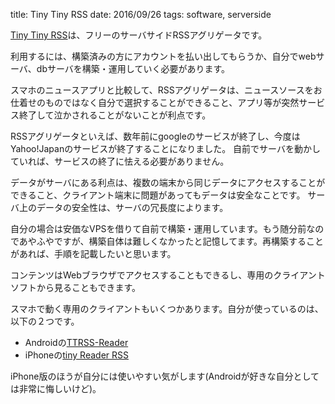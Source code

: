 title: Tiny Tiny RSS
date: 2016/09/26
tags: software, serverside

[Tiny Tiny RSS](https://tt-rss.org/gitlab/fox/tt-rss/wikis/home)は、フリーのサーバサイドRSSアグリゲータです。

利用するには、構築済みの方にアカウントを払い出してもらうか、自分でwebサーバ、dbサーバを構築・運用していく必要があります。

スマホのニュースアプリと比較して、RSSアグリゲータは、ニュースソースをお仕着せのものではなく自分で選択することができること、アプリ等が突然サービス終了して泣かされることがないことが利点です。

RSSアグリゲータといえば、数年前にgoogleのサービスが終了し、今度はYahoo!Japanのサービスが終了することになりました。
自前でサーバを動かしていれば、サービスの終了に怯える必要がありません。

データがサーバにある利点は、複数の端末から同じデータにアクセスすることができること、クライアント端末に問題があってもデータは安全なことです。
サーバ上のデータの安全性は、サーバの冗長度によります。

自分の場合は安価なVPSを借りて自前で構築・運用しています。もう随分前なのであやふやですが、構築自体は難しくなかったと記憶してます。再構築することがあれば、手順を記載したいと思います。

コンテンツはWebブラウザでアクセスすることもできるし、専用のクライアントソフトから見ることもできます。

スマホで動く専用のクライアントもいくつかあります。自分が使っているのは、以下の２つです。

- Androidの[TTRSS-Reader](https://play.google.com/store/apps/details?id=org.ttrssreader&hl=ja) 
- iPhoneの[tiny Reader RSS](https://itunes.apple.com/us/app/tiny-reader-rss/id689519762?mt=8)

iPhone版のほうが自分には使いやすい気がします(Androidが好きな自分としては非常に悔しいけど)。


